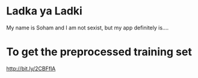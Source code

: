 # Ladka ya Ladki
My name is Soham and I am not sexist, but my app definitely is....



# To get the preprocessed training set
http://bit.ly/2CBFflA
